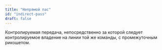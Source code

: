 ```yaml
---
title: "Непрямой пас"
id: "indirect-pass"
draft: false
---
```


Контролируемая передача, непосредственно за которой 
следует контролируемое владение на линии той же 
команды, с промежуточным рикошетом.